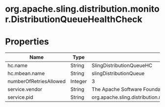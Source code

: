 # org.apache.sling.distribution.monitor.DistributionQueueHealthCheck

# Properties

| Name | Type | Value |
| ---- | ---- | ----- |
| hc.name | String | SlingDistributionQueueHC |
| hc.mbean.name | String | slingDistributionQueue |
| numberOfRetriesAllowed | Integer | 3 |
| service.vendor | String | The Apache Software Foundation |
| service.pid | String | org.apache.sling.distribution.monitor.DistributionQueueHealthCheck |
